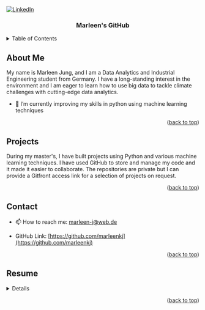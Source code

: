 

<div id="top"></div>
<!--
*** Thanks for checking out the Best-README-Template. If you have a suggestion
*** that would make this better, please fork the repo and create a pull request
*** or simply open an issue with the tag "enhancement".
*** Don't forget to give the project a star!
*** Thanks again! Now go create something AMAZING! :D
-->



<!-- PROJECT SHIELDS -->
<!--
*** I'm using markdown "reference style" links for readability.
*** Reference links are enclosed in brackets [ ] instead of parentheses ( ).
*** See the bottom of this document for the declaration of the reference variables
*** for contributors-url, forks-url, etc. This is an optional, concise syntax you may use.
*** https://www.markdownguide.org/basic-syntax/#reference-style-links
-->

[![LinkedIn][linkedin-shield]][linkedin-url]



<!-- PROJECT LOGO -->
<h3 align="center">Marleen's GitHub</h3>


<!-- TABLE OF CONTENTS -->
<details>
  <summary>Table of Contents</summary>
  <ol>
    <li><a href="#about-me">About Me</a></li>
    <li><a href="#projects">Projects</a></li>
    <li><a href="#contact">Contact</a></li>
    <li><a href="#resume">Resume</a></li>
  </ol>
</details>


<!-- ABOUT ME -->
## About Me

My name is Marleen Jung, and I am a Data Analytics and Industrial Engineering student from Germany. I have a long-standing interest in the environment and I am eager to learn how to use big data to tackle climate challenges with cutting-edge data analytics.

- 🌱 I’m currently improving my skills in python using machine learning techniques 

<p align="right">(<a href="#top">back to top</a>)</p>

<!-- PROJECTS -->
## Projects

During my master's, I have built projects using Python and various machine learning techniques. I have used GitHub to store and manage my code and it made it easier to collaborate. The repositories are private but I can provide a Gitfront access link for a selection of projects on request.

<p align="right">(<a href="#top">back to top</a>)</p>

<!-- CONTACT -->
## Contact

- 📫 How to reach me: marleen-j@web.de

- GitHub Link: [https://github.com/marleenkj](https://github.com/marleenkj)

<p align="right">(<a href="#top">back to top</a>)</p>

<!-- RESUME -->
## Resume
<details>
  [CV Marleen][product-screenshot]
</details>

<p align="right">(<a href="#top">back to top</a>)</p>


<!-- MARKDOWN LINKS & IMAGES -->
<!-- https://www.markdownguide.org/basic-syntax/#reference-style-links -->
[linkedin-shield]: https://img.shields.io/badge/-LinkedIn-black.svg?style=for-the-badge&logo=linkedin&colorB=555
[linkedin-url]: https://linkedin.com/in/marleenjung
[product-screenshot]: CV_Marleen-1.png

<!--
**marleenkj/marleenkj** is a ✨ _special_ ✨ repository because its `README.md` (this file) appears on your GitHub profile.

Here are some ideas to get you started:

- 🔭 I’m currently working on ...
- 🌱 I’m currently learning ...
- 👯 I’m looking to collaborate on ...
- 🤔 I’m looking for help with ...
- 💬 Ask me about ...
- 📫 How to reach me: ...
- 😄 Pronouns: ...
- ⚡ Fun fact: ...
-->
